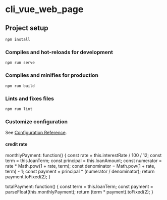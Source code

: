 # cli_vue_web_page

## Project setup
```
npm install
```

### Compiles and hot-reloads for development
```
npm run serve
```

### Compiles and minifies for production
```
npm run build
```

### Lints and fixes files
```
npm run lint
```

### Customize configuration
See [Configuration Reference](https://cli.vuejs.org/config/).

#### credit rate
monthlyPayment: function() {
const rate = this.interestRate / 100 / 12;
const term = this.loanTerm;
const principal = this.loanAmount;
const numerator = rate * Math.pow(1 + rate, term);
const denominator = Math.pow(1 + rate, term) - 1;
const payment = principal * (numerator / denominator);
return payment.toFixed(2);
}

totalPayment: function() {
const term = this.loanTerm;
const payment = parseFloat(this.monthlyPayment);
return (term * payment).toFixed(2);
}
